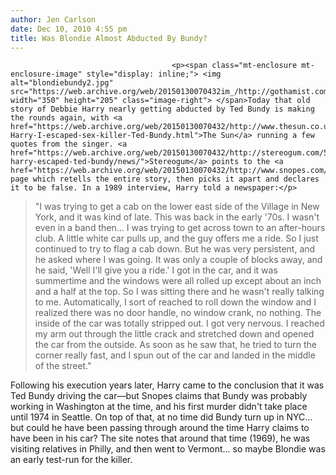 ```yaml
---
author: Jen Carlson
date: Dec 10, 2010 4:55 pm
title: Was Blondie Almost Abducted By Bundy?
---
```


	
										<p><span class="mt-enclosure mt-enclosure-image" style="display: inline;"> <img alt="blondiebundy2.jpg" src="https://web.archive.org/web/20150130070432im_/http://gothamist.com/attachments/arts_jen/blondiebundy2.jpg" width="350" height="205" class="image-right"> </span>Today that old story of Debbie Harry nearly getting abducted by Ted Bundy is making the rounds again, with <a href="https://web.archive.org/web/20150130070432/http://www.thesun.co.uk/sol/homepage/showbiz/bizarre/3269431/Debbie-Harry-I-escaped-sex-killer-Ted-Bundy.html">The Sun</a> running a few quotes from the singer. <a href="https://web.archive.org/web/20150130070432/http://stereogum.com/598081/debbie-harry-escaped-ted-bundy/news/">Stereogum</a> points to the <a href="https://web.archive.org/web/20150130070432/http://www.snopes.com/music/artists/debharry.asp">Snopes</a> page which retells the entire story, then picks it apart and declares it to be false. In a 1989 interview, Harry told a newspaper:</p>

<blockquote>&quot;I was trying to get a cab on the lower east side of the Village in New York, and it was kind of late. This was back in the early &apos;70s. I wasn&apos;t even in a band then... I was trying to get across town to an after-hours club. A little white car pulls up, and the guy offers me a ride. So I just continued to try to flag a cab down. But he was very persistent, and he asked where I was going. It was only a couple of blocks away, and he said, &apos;Well I&apos;ll give you a ride.&apos; I got in the car, and it was summertime and the windows were all rolled up except about an inch and a half at the top. So I was sitting there and he wasn&apos;t really talking to me. Automatically, I sort of reached to roll down the window and I realized there was no door handle, no window crank, no nothing. The inside of the car was totally stripped out. I got very nervous. I reached my arm out through the little crack and stretched down and opened the car from the outside. As soon as he saw that, he tried to turn the corner really fast, and I spun out of the car and landed in the middle of the street.&quot;</blockquote>

<p>Following his execution years later, Harry came to the conclusion that it was Ted Bundy driving the car&#x2014;but Snopes claims that Bundy was probably working in Washington at the time, and his first murder didn&apos;t take place until 1974 in Seattle. On top of that, at no time did Bundy turn up in NYC... but could he have been passing through around the time Harry claims to have been in his car? The site notes that around that time (1969), he was visiting relatives in Philly, and then went to Vermont... so maybe Blondie was an early test-run for the killer.</p>					
										
									
				